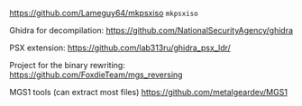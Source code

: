 https://github.com/Lameguy64/mkpsxiso
`mkpsxiso`  

Ghidra for decompilation:
https://github.com/NationalSecurityAgency/ghidra

PSX extension:
https://github.com/lab313ru/ghidra_psx_ldr/

Project for the binary rewriting:
https://github.com/FoxdieTeam/mgs_reversing

MGS1 tools (can extract most files)
https://github.com/metalgeardev/MGS1